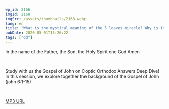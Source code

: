 ```yaml
---
wp_id: 2166
imgId: 2168
imgSrc: /assets/thumbnails/2168.webp
lang: en
title: "What is the mystical meaning of the 5 loaves miracle? Why is it different from other gospels?"
pubDate: 2020-05-01T15:26:22
tags: ["dd"]
---
```


<!-- page: 6 -->

<p>In the name of the Father, the Son, the Holy Spirit one God Amen</p>
<p>&nbsp;</p>
<p>Study with us the Gospel of John on Coptic Orthodox Answers Deep Dive! In this session, we explore together the background of the Gospel of John (john 6:1-15)</p>
<p>&nbsp;</p>
<p><a href="https://drive.google.com/open?id=14mdUM35emPfyR-AgRtCyxu2YFg85wWPo">MP3 URL</a></p>
